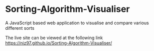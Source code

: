 # Sorting-Algorithm-Visualiser
A JavaScript based web application to visualise and compare various different sorts

The live site can be viewed at the following link https://niz97.github.io/Sorting-Algorithm-Visualiser/
